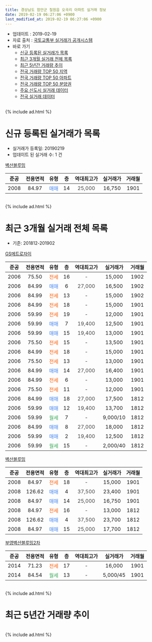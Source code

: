 ```yaml
---
title: 경상남도 함안군 칠원읍 오곡리 아파트 실거래 정보
date: 2019-02-19 06:27:06 +0900
last_modified_at: 2019-02-19 06:27:06 +0900
---
```


* 업데이트 : 2019-02-19
* 자료 출처 : [국토교통부 실거래가 공개시스템](http://rt.molit.go.kr)
* 바로 가기
    * [신규 등록된 실거래가 목록](#신규-등록된-실거래가-목록)
    * [최근 3개월 실거래 전체 목록](#최근-3개월-실거래-전체-목록)
    * [최근 5년간 거래량 추이](#최근-5년간-거래량-추이)
    * [전국 거래량 TOP 50 지역](https://ayogom.github.io/apt-trade-info/최근-3개월-전국에서-가장-거래가-많이-발생한-지역)
    * [전국 거래량 TOP 50 아파트](https://ayogom.github.io/apt-trade-info/최근-3개월-전국에서-가장-거래가-많이-발생한-아파트)
    * [전국 거래량 TOP 50 분양권](https://ayogom.github.io/apt-trade-info/최근-3개월-전국에서-가장-거래가-많이-발생한-분양권)
    * [주요 신도시 실거래 데이터](https://ayogom.github.io/apt-trade-info/주요-신도시)
    * [전국 실거래 데이터](https://ayogom.github.io/apt-trade-info/전국)
<br>
{% include ad.html %}
<br>

# 신규 등록된 실거래가 목록
* 실거래가 등록일: 20190219
* 업데이트 된 실거래 수: 1 건


[벽산블루밍](https://search.naver.com/search.naver?query=%EA%B2%BD%EC%83%81%EB%82%A8%EB%8F%84+%ED%95%A8%EC%95%88%EA%B5%B0+%EC%B9%A0%EC%9B%90%EC%9D%8D+%EC%98%A4%EA%B3%A1%EB%A6%AC+%EB%B2%BD%EC%82%B0%EB%B8%94%EB%A3%A8%EB%B0%8D)

|준공|전용면적|유형|층|역대최고가|실거래가|거래월|
|:---:|:---:|:---:|:---:|:---:|:---:|:---:|
|2008|84.97|<span style="color:#4285f3">매매</span>|14|<span style="color:#444444">25,000</span>|16,750|1901|


<br>
{% include ad.html %}
<br>

# 최근 3개월 실거래 전체 목록
* 기준: 201812-201902


[GS메트로자이](https://search.naver.com/search.naver?query=%EA%B2%BD%EC%83%81%EB%82%A8%EB%8F%84+%ED%95%A8%EC%95%88%EA%B5%B0+%EC%B9%A0%EC%9B%90%EC%9D%8D+%EC%98%A4%EA%B3%A1%EB%A6%AC+GS%EB%A9%94%ED%8A%B8%EB%A1%9C%EC%9E%90%EC%9D%B4)

|준공|전용면적|유형|층|역대최고가|실거래가|거래월|
|:---:|:---:|:---:|:---:|:---:|:---:|:---:|
|2006|75.50|<span style="color:#ff5a00">전세</span>|16|<span style="color:#444444">-</span>|15,000|1902|
|2006|84.99|<span style="color:#4285f3">매매</span>|6|<span style="color:#444444">27,000</span>|16,500|1902|
|2006|84.99|<span style="color:#ff5a00">전세</span>|13|<span style="color:#444444">-</span>|15,000|1902|
|2006|84.99|<span style="color:#ff5a00">전세</span>|18|<span style="color:#444444">-</span>|15,000|1901|
|2006|59.99|<span style="color:#ff5a00">전세</span>|19|<span style="color:#444444">-</span>|12,000|1901|
|2006|59.99|<span style="color:#4285f3">매매</span>|7|<span style="color:#444444">19,400</span>|12,500|1901|
|2006|59.99|<span style="color:#4285f3">매매</span>|15|<span style="color:#444444">19,400</span>|13,000|1901|
|2006|75.50|<span style="color:#ff5a00">전세</span>|15|<span style="color:#444444">-</span>|13,500|1901|
|2006|84.99|<span style="color:#ff5a00">전세</span>|18|<span style="color:#444444">-</span>|15,000|1901|
|2006|75.50|<span style="color:#ff5a00">전세</span>|13|<span style="color:#444444">-</span>|13,000|1901|
|2006|84.99|<span style="color:#4285f3">매매</span>|14|<span style="color:#444444">27,000</span>|16,400|1901|
|2006|84.99|<span style="color:#ff5a00">전세</span>|6|<span style="color:#444444">-</span>|13,000|1901|
|2006|75.50|<span style="color:#ff5a00">전세</span>|11|<span style="color:#444444">-</span>|12,000|1901|
|2006|84.99|<span style="color:#4285f3">매매</span>|18|<span style="color:#444444">27,000</span>|17,500|1812|
|2006|59.99|<span style="color:#4285f3">매매</span>|12|<span style="color:#444444">19,400</span>|13,700|1812|
|2006|59.99|<span style="color:#34a853">월세</span>|7|<span style="color:#444444">-</span>|9,000/10|1812|
|2006|84.99|<span style="color:#4285f3">매매</span>|8|<span style="color:#444444">27,000</span>|18,000|1812|
|2006|59.99|<span style="color:#4285f3">매매</span>|2|<span style="color:#444444">19,400</span>|12,500|1812|
|2006|59.99|<span style="color:#34a853">월세</span>|15|<span style="color:#444444">-</span>|2,000/40|1812|

[벽산블루밍](https://search.naver.com/search.naver?query=%EA%B2%BD%EC%83%81%EB%82%A8%EB%8F%84+%ED%95%A8%EC%95%88%EA%B5%B0+%EC%B9%A0%EC%9B%90%EC%9D%8D+%EC%98%A4%EA%B3%A1%EB%A6%AC+%EB%B2%BD%EC%82%B0%EB%B8%94%EB%A3%A8%EB%B0%8D)

|준공|전용면적|유형|층|역대최고가|실거래가|거래월|
|:---:|:---:|:---:|:---:|:---:|:---:|:---:|
|2008|84.97|<span style="color:#ff5a00">전세</span>|18|<span style="color:#444444">-</span>|15,000|1901|
|2008|126.62|<span style="color:#4285f3">매매</span>|4|<span style="color:#444444">37,500</span>|23,400|1901|
|2008|84.97|<span style="color:#4285f3">매매</span>|14|<span style="color:#444444">25,000</span>|16,750|1901|
|2008|84.97|<span style="color:#ff5a00">전세</span>|16|<span style="color:#444444">-</span>|13,000|1812|
|2008|126.62|<span style="color:#4285f3">매매</span>|4|<span style="color:#444444">37,500</span>|23,700|1812|
|2008|84.97|<span style="color:#4285f3">매매</span>|15|<span style="color:#444444">25,000</span>|17,700|1812|

[부영벽산블루밍2차](https://search.naver.com/search.naver?query=%EA%B2%BD%EC%83%81%EB%82%A8%EB%8F%84+%ED%95%A8%EC%95%88%EA%B5%B0+%EC%B9%A0%EC%9B%90%EC%9D%8D+%EC%98%A4%EA%B3%A1%EB%A6%AC+%EB%B6%80%EC%98%81%EB%B2%BD%EC%82%B0%EB%B8%94%EB%A3%A8%EB%B0%8D2%EC%B0%A8)

|준공|전용면적|유형|층|역대최고가|실거래가|거래월|
|:---:|:---:|:---:|:---:|:---:|:---:|:---:|
|2014|71.23|<span style="color:#ff5a00">전세</span>|17|<span style="color:#444444">-</span>|16,000|1901|
|2014|84.54|<span style="color:#34a853">월세</span>|13|<span style="color:#444444">-</span>|5,000/45|1901|


<br>
{% include ad.html %}
<br>

# 최근 5년간 거래량 추이


<div style="width:100%;">
    <canvas id="deal_progress" height="200"></canvas>
</div>

<script>
new Chart(document.getElementById("deal_progress"), {
    type: 'line',
    data: {
        labels: ['201402','201403','201404','201405','201406','201407','201408','201409','201410','201411','201412','201501','201502','201503','201504','201505','201506','201507','201508','201509','201510','201511','201512','201601','201602','201603','201604','201605','201606','201607','201608','201609','201610','201611','201612','201701','201702','201703','201704','201705','201706','201707','201708','201709','201710','201711','201712','201801','201802','201803','201804','201805','201806','201807','201808','201809','201810','201811','201812','201901','201902'],
        datasets: [{
            label: '매매',
            pointRadius: 1,
            data: [14, 14, 20, 18, 20, 14, 28, 33, 35, 23, 10, 17, 21, 19, 15, 20, 19, 16, 13, 19, 26, 21, 20, 20, 11, 20, 8, 13, 9, 15, 7, 20, 19, 24, 17, 3, 4, 19, 10, 10, 9, 14, 13, 9, 13, 9, 11, 11, 8, 22, 7, 5, 7, 5, 9, 14, 11, 11, 6, 5, 1],
            borderColor: "rgba(255, 201, 14, 1)",
            backgroundColor: "rgba(255, 201, 14, 0.5)",
            fill: false,
            lineTension: 0
        },{
            label: '전월세',
            pointRadius: 1,
            data: [14, 9, 12, 13, 20, 27, 28, 21, 18, 10, 11, 14, 5, 14, 5, 10, 8, 15, 1, 6, 8, 7, 5, 16, 11, 8, 7, 9, 9, 11, 11, 10, 19, 7, 9, 8, 13, 9, 6, 8, 4, 7, 15, 10, 5, 8, 11, 10, 9, 9, 8, 9, 5, 9, 16, 14, 10, 8, 3, 10, 2],
            borderColor: "rgba(0, 141, 185, 1)",
            backgroundColor: "rgba(0, 141, 185, 0.5)",
            fill: false,
            lineTension: 0
        }
        ]
    },
    options: {
        responsive: true,
        title: {
            display: false
        },
        tooltips: {
            mode: 'index',
            intersect: false
        },
        hover: {
            mode: 'nearest',
            intersect: true
        },
        scales: {
            xAxes: [{
                display: true,
                scaleLabel: {
                    display: true,
                    labelString: '년/월'
                }
            }],
            yAxes: [{
                display: true,
                ticks: {
                    suggestedMin: 0,
                },
                scaleLabel: {
                    display: true,
                    labelString: '실거래 수'
                }
            }]
        }
    }
});

</script>


<br>
{% include ad.html %}
<br>

